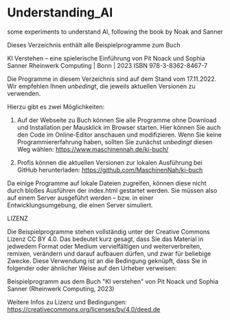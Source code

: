 # Understanding_AI
 some experiments to understand AI, following the book by Noak and Sanner

Dieses Verzeichnis enthält alle Beispielprogramme zum Buch

KI Verstehen – eine spielerische Einführung
von Pit Noack und Sophia Sanner
Rheinwerk Computing | Bonn | 2023
ISBN 978-3-8362-8467-7

Die Programme in diesem Verzeichnis sind auf dem Stand vom 17.11.2022. Wir empfehlen Ihnen _unbedingt_, die jeweils aktuellen Versionen zu verwenden.

Hierzu gibt es zwei Möglichkeiten:

1. Auf der Webseite zu Buch können Sie alle Programme ohne Download und Installation per Mausklick im Browser starten. Hier können Sie auch den Code im Online-Editor anschauen und modifizieren. Wenn Sie keine Programmiererfahrung haben, sollten Sie zunächst _unbedingt_ diesen Weg wählen:
https://www.maschinennah.de/ki-buch/

2. Profis können die aktuellen Versionen zur lokalen Ausführung bei GitHub herunterladen:
https://github.com/MaschinenNah/ki-buch

Da einige Programme auf lokale Dateien zugreifen, können diese nicht durch bloßes Ausführen der index.html gestartet werden. Sie müssen also auf einem Server ausgeführt werden – bzw. in einer Entwicklungsumgebung, die einen Server simuliert.

LIZENZ

Die Beispielprogramme stehen vollständig unter der Creative Commons Lizenz CC BY 4.0. Das bedeutet kurz gesagt, dass Sie das Material in jedwedem Format oder Medium vervielfältigen und weiterverbreiten, remixen, verändern und darauf aufbauen dürfen, und zwar für beliebige Zwecke. Diese Verwendung ist an die Bedingung geknüpft, dass Sie in folgender oder ähnlicher Weise auf den Urheber verweisen:

Beispielprogramm aus dem Buch "KI verstehen" von Pit Noack und Sophia Sanner (Rheinwerk Computing, 2023)

Weitere Infos zu Lizenz und Bedingungen:
https://creativecommons.org/licenses/by/4.0/deed.de
